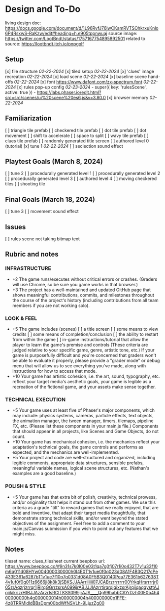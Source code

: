 # Design and To-Do
living design doc: https://docs.google.com/document/d/1L96RvfJ76lwCKamRVTSOhkrxuKnlo6P4RsxwS-RaKzw/edit#heading=h.e905tppnwuaj
source image: https://twitter.com/LootBndt/status/1757167754895892501
related to source: https://lootbndt.itch.io/pnpgolf

## Setup
[x] file structure *02-22-2024*
[x] tiled setup *02-22-2024*
[x] 'clues' image recreation *02-22-2024*
[x] load scene *02-22-2024*
[x] baseline scene hand-offs *02-22-2024*
[x] font https://www.dafont.com/zx-spectrum.font *02-22-2024*
[x] rules pop-up config *02-23-2024*
    - super({ key: 'rulesScene', active: true })
    - https://labs.phaser.io/edit.html?src=src/scenes/ui%20scene%20es6.js&v=3.80.0
[x] browser memory *02-22-2024*

## Familiarization
[ ] triangle tile prefab
[ ] checkered tile prefab
[ ] dot tile prefab
    [ ] dot movement
    [ ] shift to accelerate
    [ ] space to split
[ ] wavy tile prefab
[ ] clues tile prefab
[ ] randomly generated title screen
[ ] authored level 0 (tutorial)
[x] tune 1 *02-22-2024*
[ ] seclection sound effect

## Playtest Goals (March 8, 2024)
[ ] tune 2
[ ] procedurally generated level 1
[ ] procedurally generated level 2
[ ] procedurally generated level 3
[ ] authored level 4
[ ] moving checkered tiles
[ ] shooting tile

## Final Goals (March 18, 2024)
[ ] tune 3
[ ] movement sound effect

## Issues
[ ] rules scene not taking bitmap text

## Rubric and notes
### INFRASTRUCTURE
- +2 The game runs/executes without critical errors or crashes. (Graders will use Chrome, so be sure you game works in that browser.)
- +3 The project has a well-maintained and updated GitHub page that shows meaningful contributions, commits, and milestones throughout the course of the project's history (including contributions from all team members if you are not working solo).
### LOOK & FEEL
- +5 The game includes (scenes)
    [ ] a title screen
    [ ] some means to view credits
    [ ] some means of completion/conclusion
    [ ] the ability to restart from within the game
    [ ] in-game instructions/tutorial that allow the player to learn the game's premise and controls
    (These criteria are judged relative to your specific game, genre, artistic tone, etc.) If your game is purposefully difficult and you're concerned that graders won't be able to evaluate it properly, please provide a "grader mode" or debug menu that will allow us to see everything you've made, along with instructions for how to access that mode.
- +10 Your game has artistic cohesion, i.e. the art, sound, typography, etc. reflect your target media's aesthetic goals, your game is legible as a recreation of the fictional game, and your assets make sense together.
### TECHNICAL EXECUTION
- +5 Your game uses at least five of Phaser's major components, which may include: physics systems, cameras, particle effects, text objects, the animation manager, the tween manager, timers, tilemaps, pipeline FX, etc. (Please list these components in your main.js file.) Components that should appear in all projects, like Scenes and Game Objects, do not count.
- +10 Your game has mechanical cohesion, i.e. the mechanics reflect your adaptation's technical goals, the game controls and performs as expected, and the mechanics are well-implemented.
- +5 Your project and code are well-structured and organized, including legible comments, appropriate data structures, sensible prefabs, meaningful variable names, logical scene structures, etc. (Nathan's examples are a good baseline.)
### POLISH & STYLE
- +5 Your game has that extra bit of polish, creativity, technical prowess, and/or originality that helps it stand out from other games. We use this criteria as a grade "tilt" to reward games that we really enjoyed, that are bold and inventive, that adapt their target media thoughtfully, that demonstrate strong technical skills, and/or went beyond the stated objectives of the assignment. Feel free to add a comment to your main.js/Canvas submission if you wish to point out any features that we might miss.

## Notes
tileset name: clues_tilesheet
current beepbox url:
https://www.beepbox.co/#9n31s7k0l00e03t1qa7g0fj07r1i0o432T7v1u33f10m6q011d08HYw004000030000h0I4E0T1v1ue0f0q023d08A1F4B3Q217cPe433E361a6287bT1v1ue7f10p7q0331d08A0F5B3Q0140Pea77E361b627638T4v1uf0f0q011z6666ji8k8k3jSBKSJJAArriiiiii07JCABrzrrrrrrr00YrkqHrsrrrrjr005zrAqzrjzrrqr1jRjrqGGrrzsrsA099ijrABJJJIAzrrtirqrqjqixzsrAjrqjiqaqqysttAJqjikikrizrHtBJJAzArzrIsRCITKSS099ijrAJS____Qg99habbCAYrDzh00E0b4h400000000h4g000000014h000000004h400000000p1FFE-4z8TRRMldldBBsDpm00bdWfNSVLh-9LjuzZg00
